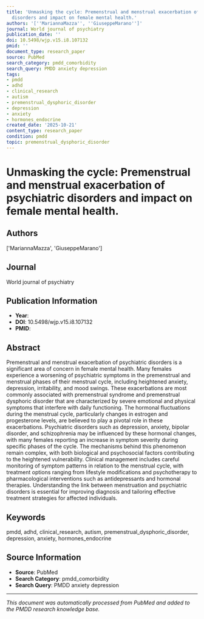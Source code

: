 ```yaml
---
title: 'Unmasking the cycle: Premenstrual and menstrual exacerbation of psychiatric
  disorders and impact on female mental health.'
authors: '[''MariannaMazza'', ''GiuseppeMarano'']'
journal: World journal of psychiatry
publication_date: ''
doi: 10.5498/wjp.v15.i8.107132
pmid: ''
document_type: research_paper
source: PubMed
search_category: pmdd_comorbidity
search_query: PMDD anxiety depression
tags:
- pmdd
- adhd
- clinical_research
- autism
- premenstrual_dysphoric_disorder
- depression
- anxiety
- hormones_endocrine
created_date: '2025-10-21'
content_type: research_paper
condition: pmdd
topic: premenstrual_dysphoric_disorder
---
```


# Unmasking the cycle: Premenstrual and menstrual exacerbation of psychiatric disorders and impact on female mental health.

## Authors
['MariannaMazza', 'GiuseppeMarano']

## Journal
World journal of psychiatry

## Publication Information
- **Year**: 
- **DOI**: 10.5498/wjp.v15.i8.107132
- **PMID**: 

## Abstract
Premenstrual and menstrual exacerbation of psychiatric disorders is a significant area of concern in female mental health. Many females experience a worsening of psychiatric symptoms in the premenstrual and menstrual phases of their menstrual cycle, including heightened anxiety, depression, irritability, and mood swings. These exacerbations are most commonly associated with premenstrual syndrome and premenstrual dysphoric disorder that are characterized by severe emotional and physical symptoms that interfere with daily functioning. The hormonal fluctuations during the menstrual cycle, particularly changes in estrogen and progesterone levels, are believed to play a pivotal role in these exacerbations. Psychiatric disorders such as depression, anxiety, bipolar disorder, and schizophrenia may be influenced by these hormonal changes, with many females reporting an increase in symptom severity during specific phases of the cycle. The mechanisms behind this phenomenon remain complex, with both biological and psychosocial factors contributing to the heightened vulnerability. Clinical management includes careful monitoring of symptom patterns in relation to the menstrual cycle, with treatment options ranging from lifestyle modifications and psychotherapy to pharmacological interventions such as antidepressants and hormonal therapies. Understanding the link between menstruation and psychiatric disorders is essential for improving diagnosis and tailoring effective treatment strategies for affected individuals.

## Keywords
pmdd, adhd, clinical_research, autism, premenstrual_dysphoric_disorder, depression, anxiety, hormones_endocrine

## Source Information
- **Source**: PubMed
- **Search Category**: pmdd_comorbidity
- **Search Query**: PMDD anxiety depression

---
*This document was automatically processed from PubMed and added to the PMDD research knowledge base.*
